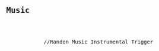 

<pre>
    <div class="container">
        <div class="block two first">
            <h2>Music</h2>
            <div class="wrap">
            //Randon Music Instrumental Trigger
            </div>
        </div>
    </div>
</pre>
